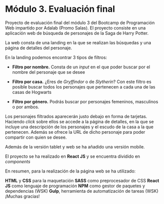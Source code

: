 # Módulo 3. Evaluación final

Proyecto de evaluación final del módulo 3 del Bootcamp de Programación Web impartido por Adalab (Promo Salas). El proyecto consiste en una aplicación web de búsqueda de personajes de la Saga de Harry Potter.

La web consta de una landing en la que se realizan las búsquedas y una página de detalles del personaje.

En la landing podemos encontrar 3 tipos de filtros:

- **Filtro por nombre.** Consta de un _input_ en el que poder buscar por el nombre del personaje que se desee

- **Filtro por casa.** ¿Eres de _Gryffindor_ o de _Slytherin_? Con este filtro es posible buscar todos los personajes que pertenecen a cada una de las casas de Hogwarts

- **Filtro por género.** Podrás buscar por personajes femeninos, masculinos o por ambos.

Los personajes filtrados aparecerán justo debajo en forma de tarjetas. Haciendo _click_ sobre ellos se accede a la página de detalles, en la que se incluye una descripción de los personajes y el escudo de la casa a la que pertenecen. Además se ofrece la URL de dicho personaje para poder compartir con quien se desee.

Además de la versión tablet y web se ha añadido una versión mobile.

El proyecto se ha realizado en **React JS** y se encuentra dividido en _components_

En resumen, para la realización de la página web se ha utilizado:

**HTML** y **CSS** para la maquetación
**SASS** como preprocesador de CSS
**React JS** como lenguaje de programación
**NPM** como gestor de paquetes y dependencias (WSK)
**Gulp**, herramienta de automatización de tareas (WSK)
¡Muchas gracias!
